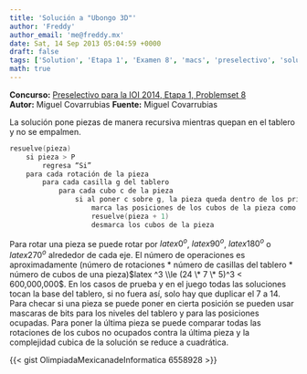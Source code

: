 ```yaml
---
title: 'Solución a "Ubongo 3D"'
author: 'Freddy'
author_email: 'me@freddy.mx'
date: Sat, 14 Sep 2013 05:04:59 +0000
draft: false
tags: ['Solution', 'Etapa 1', 'Examen 8', 'macs', 'preselectivo', 'solución', 'Soluciones Preselectivo 2014']
math: true
---
```


**Concurso:** [Preselectivo para la IOI 2014, Etapa 1, Problemset 8](https://omegaup.com/arena/problem/ubongo-3d) **Autor:** Miguel Covarrubias **Fuente:** Miguel Covarrubias

La solución pone piezas de manera recursiva mientras quepan en el tablero y no se empalmen.

```cpp
resuelve(pieza)
    si pieza > P
        regresa “Si”
    para cada rotación de la pieza
        para cada casilla g del tablero
            para cada cubo c de la pieza
                si al poner c sobre g, la pieza queda dentro de los primeros 2 niveles del tablero y no se empalma con otra pieza ya puesta entonces
                    marca las posiciones de los cubos de la pieza como ocupados
                    resuelve(pieza + 1)
                    desmarca los cubos de la pieza
```

Para rotar una pieza se puede rotar por $latex 0^o$, $latex 90^o$, $latex 180^o$ o $latex 270^o$ alrededor de cada eje. El número de operaciones es aproximadamente (número de rotaciones \* número de casillas del tablero \* número de cubos de una pieza)$latex ^3 \\le (24 \* 7 \* 5)^3 < 600,000,000$. En los casos de prueba y en el juego todas las soluciones tocan la base del tablero, si no fuera así, solo hay que duplicar el 7 a 14. Para checar si una pieza se puede poner en cierta posición se pueden usar mascaras de bits para los niveles del tablero y para las posiciones ocupadas. Para poner la última pieza se puede comparar todas las rotaciones de los cubos no ocupados contra la última pieza y la complejidad cubica de la solución se reduce a cuadrática.

{{< gist OlimpiadaMexicanadeInformatica 6558928 >}}